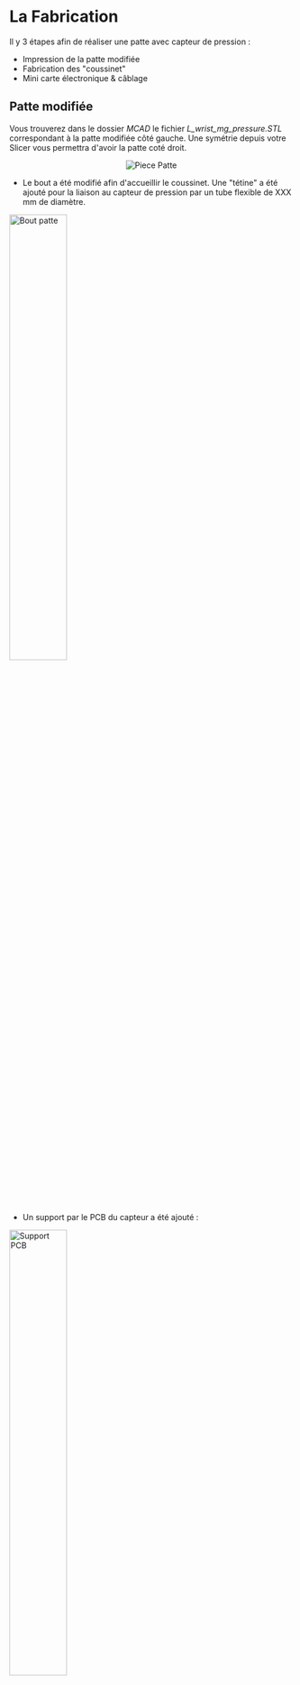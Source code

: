 # La Fabrication

Il y 3 étapes afin de réaliser une patte avec capteur de pression :

- Impression de la patte modifiée
- Fabrication des "coussinet"
- Mini carte électronique & câblage

## Patte modifiée
Vous trouverez dans le dossier *MCAD* le fichier *L_wrist_mg_pressure.STL* correspondant à la patte modifiée côté gauche. Une symétrie depuis votre Slicer vous permettra d'avoir la patte coté droit.

<div align="center"><img alt="Piece Patte" src="assets/making_leg_full.png"/></div>

- Le bout a été modifié afin d'accueillir le coussinet.
Une "tétine" a été ajouté pour la liaison au capteur de pression par un tube flexible de XXX mm de diamètre.  
<img alt="Bout patte" width="45%" src="assets/making_leg_partA.png"/>

- Un support par le PCB du capteur a été ajouté :  
<img alt="Support PCB" width="45%" src="assets/making_leg_partB.png"/>

- Pour finir, il convient de rajouter un tube flexible d'un diamètre interne de 4mm et d'une longueur de 55 mm. J'en ai trouvé dans une animalerie pour les pompes à air d'aquarium.  
<img alt="Tube" src="assets/making_leg_partC.png"/>

## Fabrication des "coussinet"

Le principe est d'imprimer des moules en 3D afin de "modeler" du Silicone de joints de salle de bain :

<div align="center"><img alt="silicone-mold-A" width="45%" src="assets/silicone-mold_A.png" />&nbsp;<img alt="silicone-mold-B" width="45%" src="assets/silicone-mold_B.png" /></div>  

- Le Silicone est au préalable malaxé dans de l'eau saturé en liquide vaisselle :  
[![Silicone Mold](assets/result_molding.png)](https://youtu.be/2pnlD2yrzPs)

- Quelques heures de séchage et voilà notre pièce est prête, plusieurs Tests d'épaisseur ont été réalisé, pour cela il suffit de modifier le diamètre de la boule du moule B :  
[![Result Silicone Mold](assets/result_silicone-mold.png)](https://youtu.be/qxboo4HXB_k)

- RAS coté montage, il suffit de rajouter un élastique bien serré :  
<img alt="Montage avec Elastisque" src="assets/making_leg_partD.png"/>

### Mini carte électronique & câblage
#### Carte coté capteur
Une 1ere carte est installée sur chaque patte afin de relier le capteur de pression au µControleur :  
<div align="center"><img alt="PCB Patte" width="85%" src="assets/making_Leg_PcbA.png"/></div>

Liste des composants :  
- 1x Capteur mpx5010-2165
- 1x Led
- 1x résistance 220 ohms

Câblage :  
- La patte 1 V OUT du capteur sera reliée à une entrée analogique Ax du µControleur
- La résistance sera reliée à une sortie digitale du µControleur Dx permettant d'allumer la LED.

#### Carte coté µControleur
Carte de type Shield à rajouter sur l'Arduino Mega permettant de transmettre l'alimentation 5V, la masse, le signal pour allumer la LED, et récupérer la valeur du capteur:  
<div align="center"><img alt="PCB Shield µC" width="85%" src="assets/making_Leg_PcbB.png"/></div> 

#### Passe-fil
J'ai modélisé un passe-fil à rajouter sur le "coude" de la patte que vous retrouverez dans le dossier *MCAD* : 
<div align="center"><img alt="Modélisation Passe Fil" width="45%" src="assets/making_Leg_PcbC.png" />&nbsp;<img alt="Passe Fil monté" width="45%" src="assets/making_Leg_PcbC2.png" /></div>  

---

[retour au menu](../README_FR.md)
